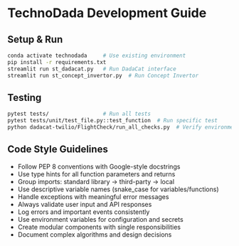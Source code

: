 # TechnoDada Development Guide

## Setup & Run
```bash
conda activate technodada     # Use existing environment
pip install -r requirements.txt
streamlit run st_dadacat.py   # Run DadaCat interface
streamlit run st_concept_invertor.py  # Run Concept Invertor
```

## Testing
```bash
pytest tests/                 # Run all tests
pytest tests/unit/test_file.py::test_function  # Run specific test
python dadacat-twilio/FlightCheck/run_all_checks.py  # Verify environment
```

## Code Style Guidelines
- Follow PEP 8 conventions with Google-style docstrings
- Use type hints for all function parameters and returns
- Group imports: standard library → third-party → local
- Use descriptive variable names (snake_case for variables/functions)
- Handle exceptions with meaningful error messages
- Always validate user input and API responses
- Log errors and important events consistently
- Use environment variables for configuration and secrets
- Create modular components with single responsibilities
- Document complex algorithms and design decisions